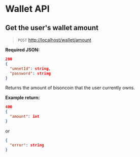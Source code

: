 # Wallet API

## Get the user's wallet amount

> `POST` <http://localhost/wallet/amount>

**Required JSON:**

```json
200
{
  "umnetId": string,
  "password": string
}
```

Returns the amount of bisoncoin that the user currently owns.

**Example return:**

```json
400
{
  "amount": int
}
```

or

```json
{
  "error": string
}
```
